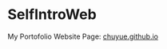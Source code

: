# SelfIntroWeb
My Portofolio Website Page: [chuyue.github.io](https://irondumpling.github.io/chuyue.github.io/)
